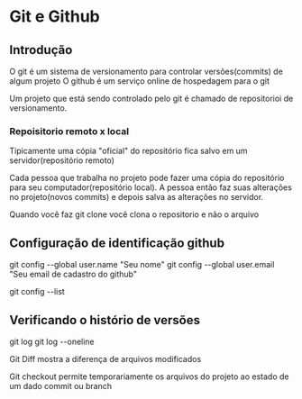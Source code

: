 # Git e Github

## Introdução

O git é um sistema de versionamento para controlar versões(commits) de algum projeto
O github é um serviço online de hospedagem para o git

Um projeto que está sendo controlado pelo git é chamado de repositorioi de versionamento.

### Repoisitorio remoto x local

Tipicamente uma cópia "oficial" do repositório fica salvo em um servidor(repositório remoto)

Cada pessoa que trabalha no projeto pode fazer uma cópia do repositório para seu computador(repositório local). A pessoa então faz suas alterações no projeto(novos commits) e depois salva as alterações no servidor.

Quando você faz git clone você clona o repositorio e não o  arquivo

## Configuração de identificação github

git config --global user\.name "Seu nome"
git config --global user\.email "Seu email de cadastro do github"

git config --list

## Verificando o histório de versões 
git log
git log --oneline

Git Diff mostra a diferença de arquivos modificados

Git checkout permite temporariamente os arquivos do projeto ao estado de um dado commit ou branch


